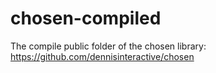 # chosen-compiled
The compile public folder of the chosen library: https://github.com/dennisinteractive/chosen
